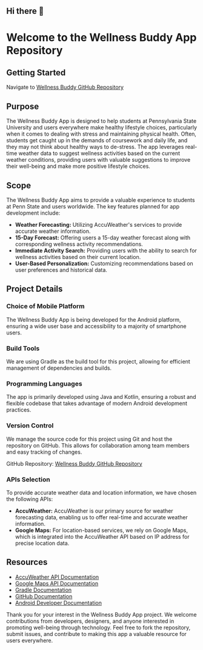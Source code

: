 ## Hi there 👋
<html>
<body>
  <h1>Welcome to the Wellness Buddy App Repository</h1>
    <h2 id="started">Getting Started</h2>
    <p> Navigate to <a href="https://github.com/NittanyLions42/wellnessbuddy">Wellness Buddy GitHub Repository</a></p></p>
    <h2 id="purpose">Purpose</h2>
    <p>The Wellness Buddy App is designed to help students at Pennsylvania State University and users everywhere make healthy lifestyle choices, particularly when it comes to dealing with stress and maintaining physical health. Often, students get caught up in the demands of coursework and daily life, and they may not think about healthy ways to de-stress. The app leverages real-time weather data to suggest wellness activities based on the current weather conditions, providing users with valuable suggestions to improve their well-being and make more positive lifestyle choices.</p>
    <h2 id="scope">Scope</h2>
    <p>The Wellness Buddy App aims to provide a valuable experience to students at Penn State and users worldwide. The key features planned for app development include:</p>
    <ul>
        <li><strong>Weather Forecasting:</strong> Utilizing AccuWeather's services to provide accurate weather information.</li>
        <li><strong>15-Day Forecast:</strong> Offering users a 15-day weather forecast along with corresponding wellness activity recommendations.</li>
        <li><strong>Immediate Activity Search:</strong> Providing users with the ability to search for wellness activities based on their current location.</li>
        <li><strong>User-Based Personalization:</strong> Customizing recommendations based on user preferences and historical data.</li>
    </ul>
    <h2 id="project-details">Project Details</h2>
    <h3 id="choice-of-mobile-platform">Choice of Mobile Platform</h3>
    <p>The Wellness Buddy App is being developed for the Android platform, ensuring a wide user base and accessibility to a majority of smartphone users.</p>
    <h3 id="build-tools">Build Tools</h3>
    <p>We are using Gradle as the build tool for this project, allowing for efficient management of dependencies and builds.</p>
    <h3 id="programming-languages">Programming Languages</h3>
    <p>The app is primarily developed using Java and Kotlin, ensuring a robust and flexible codebase that takes advantage of modern Android development practices.</p>
    <h3 id="version-control">Version Control</h3>
    <p>We manage the source code for this project using Git and host the repository on GitHub. This allows for collaboration among team members and easy tracking of changes.</p>
    <p>GitHub Repository: <a href="https://github.com/NittanyLions42/wellnessbuddy">Wellness Buddy GitHub Repository</a></p>
    <h3 id="apis-selection">APIs Selection</h3>
    <p>To provide accurate weather data and location information, we have chosen the following APIs:</p>
    <ul>
        <li><strong>AccuWeather:</strong> AccuWeather is our primary source for weather forecasting data, enabling us to offer real-time and accurate weather information.</li>
        <li><strong>Google Maps:</strong> For location-based services, we rely on Google Maps, which is integrated into the AccuWeather API based on IP address for precise location data.</li>
    </ul>
    <h2>Resources</h2>
    <ul>
        <li><a href="https://developer.accuweather.com/apis">AccuWeather API Documentation</a></li>
        <li><a href="https://developers.google.com/maps/documentation">Google Maps API Documentation</a></li>
        <li><a href="https://docs.gradle.org/current/userguide/userguide.html">Gradle Documentation</a></li>
        <li><a href="https://docs.github.com/en">GitHub Documentation</a></li>
        <li><a href="https://developer.android.com/docs">Android Developer Documentation</a></li>
    </ul>
    <p>Thank you for your interest in the Wellness Buddy App project. We welcome contributions from developers, designers, and anyone interested in promoting well-being through technology. Feel free to fork the repository, submit issues, and contribute to making this app a valuable resource for users everywhere.</p>
</body>
</html>

<!--

**Here are some ideas to get you started:**

🙋‍♀️ A short introduction - what is your organization all about?
🌈 Contribution guidelines - how can the community get involved?
👩‍💻 Useful resources - where can the community find your docs? Is there anything else the community should know?
🍿 Fun facts - what does your team eat for breakfast?
🧙 Remember, you can do mighty things with the power of [Markdown](https://docs.github.com/github/writing-on-github/getting-started-with-writing-and-formatting-on-github/basic-writing-and-formatting-syntax)
-->

